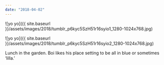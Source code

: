 ```yaml
---
date: "2018-04-02"
---
```


![yo yo]({{ site.baseurl }}/assets/images/2018/tumblr_p6kyc5SzH51r16syio1_1280-1024x768.jpg)

![yo yo]({{ site.baseurl }}/assets/images/2018/tumblr_p6kyc5SzH51r16syio2_1280-1024x768.jpg)

Lunch in the garden. Boi likes his place setting to be all in blue or sometimes ‘lilla.’
